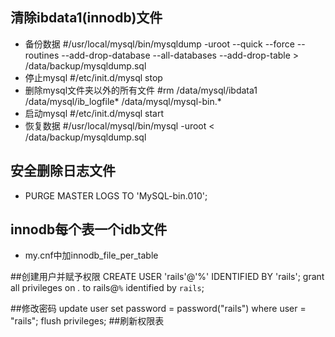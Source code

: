 ## 清除ibdata1(innodb)文件
* 备份数据 #/usr/local/mysql/bin/mysqldump -uroot --quick --force --routines --add-drop-database --all-databases --add-drop-table > /data/backup/mysqldump.sql
* 停止mysql #/etc/init.d/mysql stop
* 删除mysql文件夹以外的所有文件 #rm /data/mysql/ibdata1 /data/mysql/ib_logfile* /data/mysql/mysql-bin.*
* 启动mysql #/etc/init.d/mysql start
* 恢复数据 #/usr/local/mysql/bin/mysql -uroot < /data/backup/mysqldump.sql

## 安全删除日志文件
* PURGE MASTER LOGS TO 'MySQL-bin.010';

## innodb每个表一个idb文件
* my.cnf中加innodb_file_per_table

##创建用户并赋予权限
CREATE USER 'rails'@'%' IDENTIFIED BY 'rails';
grant all privileges on *.* to rails@`%` identified by `rails`;

##修改密码
update user set password = password("rails") where user = "rails";
flush privileges;  ##刷新权限表